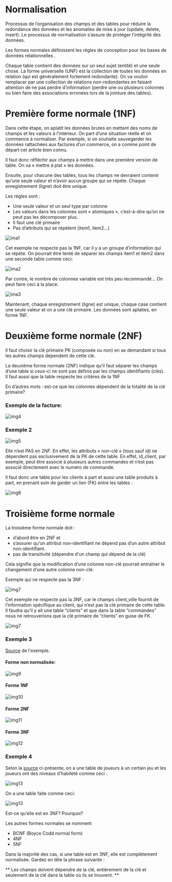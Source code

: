 # Normalisation


Processus de l’organisation des champs et des tables pour réduire la redondance des données et les anomalies de mise à jour (update, delete, insert). Le processus de normalisation s’assure de protéger l’intégrité des données.

Les formes normales définissent les règles de conception pour les bases de données relationnelles .

Chaque table contient des données sur un seul sujet (entité) et une seule chose. La forme universelle (UNF) est la collection de toutes les données en relation (qui est généralement fortement redondante). On va vouloir remplacer par une collection de relations non-redondantes en faisant attention de ne pas perdre d’information (perdre une ou plusieurs colonnes ou bien faire des associations erronées lors de la jointure des tables).


# Première forme normale (1NF)
Dans cette étape, on aplatit les données brutes en mettant des noms de champs et les valeurs à l’intérieur. On part d’une situation réelle et on commence à normaliser. Par exemple, si on souhaite sauvegarder les données rattachées aux factures d’un commerce, on a comme point de départ cet article bien connu.

Il faut donc réfléchir aux champs à mettre dans une première version de table. On va « mettre à plat » les données.

Ensuite, pour chacune des tables, tous les champs ne devraient contenir qu’une seule valeur et n’avoir aucun groupe qui se répète. Chaque enregistrement (ligne) doit être unique.

Les règles sont :
-	Une seule valeur et un seul type par colonne
-	Les valeurs dans les colonnes sont « atomiques », c’est-à-dire qu’on ne peut pas les décomposer plus.
-	Il faut une clé primaire
-	Pas d’attributs qui se répètent (item1, item2…)

![ima1](img/tab1.png)

Cet exemple ne respecte pas la 1NF, car il y a un groupe d’information qui se répète. On pourrait être tenté de séparer les champs item1 et item2 dans une seconde table comme ceci:

![ima2](img/tab2.png)

Par contre, le nombre de colonnes variable est très peu recommandé... On peut faire ceci à la place:

![ima3](img/tab3.png)

Maintenant, chaque enregistrement (ligne) est unique, chaque case contient une seule valeur et on a une clé primaire. Les données sont aplaties, en forme 1NF.

# Deuxième forme normale (2NF)

Il faut choisir la clé primaire PK (composée ou non) en se demandant si tous les autres champs dépendent de cette clé.

La deuxième forme normale (2NF) indique qu’il faut séparer les champs d’une table si ceux-ci ne sont pas définis par les champs identifiants (clés). Il faut aussi que la table respecte les critères de la 1NF

En d’autres mots : est-ce que les colonnes dépendent de la totalité de la clé primaire?


### Exemple de la facture:

![img4](img/tab4.png)

### Exemple 2

![img5](img/tab5.png)

Elle n’est PAS en 2NF. En effet, les attributs « non-clé » (tous sauf id) ne dépendent pas exclusivement de la PK de cette table. En effet, id_client, par exemple, peut être associé à plusieurs autres commandes et n’est pas associé directement avec le numéro de commande.

Il faut donc une table pour les clients à part et aussi une table produits à part, en prenant soin de garder un lien (FK) entre les tables :

![img6](img/tab6.png)

# Troisième forme normale

La troisième forme normale doit :
- d’abord être en 2NF et 
- s’assurer qu’un attribut non-identifiant ne dépend pas d’un autre attribut non-identifiant.
- pas de transitivité (dépendre d'un champ qui dépend de la clé)

Cela signifie que la modification d’une colonne non-clé pourrait entraîner le changement d’une autre colonne non-clé.

Exemple qui ne respecte pas la 3NF :

![img7](img/tab7.png)

Cet exemple ne respecte pas la 3NF, car le champs client_ville fournit de l’information spécifique au client, qui n’est pas la clé primaire de cette table. Il faudra qu’il y ait une table “clients” et que dans la table “commandes” nous ne retrouverions que la clé primaire de “clients” en guise de FK.

![img7](img/tab8.png)

### Exemple 3

[Source](https://www.guru99.com/fr/database-normalization.html) de l'exemple.

#### Forme non normalisée:

![img9](img/tab9.png)

#### Forme 1NF

![img10](img/tab10.png)

#### Forme 2NF

![img11](img/tab11.png)

#### Forme 3NF

![img12](img/tab12.png)


### Exemple 4

Selon la [source](https://www.youtube.com/watch?v=GFQaEYEc8_8) ci-présente, on a une table de joueurs à un certain jeu et les joueurs ont des niveaux d’habileté comme ceci :

![img13](img/tab13.png)

On a une table faite comme ceci:

![img13](img/tab14.png)


Est-ce qu’elle est en 3NF? Pourquoi?

Les autres formes normales se nomment 
-	BCNF (Boyce Codd normal form)
-	4NF
-	5NF

Dans la majorité des cas, si une table est en 3NF, elle est complètement normalisée. Gardez en tête la phrase suivante :

** Les champs doivent dépendre de la clé, entièrement de la clé et seulement de la clé dans la table où ils se trouvent. ** 

